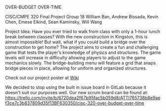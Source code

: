 OVER-BUDGET OVER-TIME

CISC/CMPE 320 Final Project
Group 18
William Ban, Andrew Bissada, Kevin Chen, Emese Elkind, Sean Kaminsky, Will Wang

Project Idea:
Have you ever tried to walk from class with only a 1-hour lunch break between classes? With the new construction in Kingston, this is almost impossible! But wait, what if you could build a bridge over the construction to get home?
The project aims to create a fun and challenging game that tests the player’s knowledge of physics and structures. The game levels will increase in difficulty allowing players to adjust to the game mechanics slowly. The bridge-building menu will feature a grid that snaps bridge pieces in place, allowing for uniform and organized structures.

Check out our project poster at [Wiki](../../wiki)

We decided to stop using the built in issue board in GitLab because it doesn't suit our purposes well.
Our new scrum board can be found at: https://trello.com/invite/b/6720dea2f67b95fac5b059d8/ATTI765738b8e9aef3ce7c3b837809d35f13BF630350/cisc-320-over-budget-over-time
